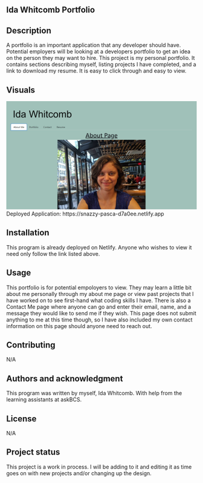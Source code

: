 ## Ida Whitcomb Portfolio

## Description
A portfolio is an important application that any developer should have. Potential employers will be looking at a developers portfolio to get an idea on the person they may want to hire. This project is my personal portfolio. It contains sections describing myself, listing projects I have completed, and a link to download my resume. It is easy to click through and easy to view.

## Visuals
<img src='./vite-project/src/utils/images/homepage.png'>
Deployed Application: https://snazzy-pasca-d7a0ee.netlify.app

## Installation
This program is already deployed on Netlify. Anyone who wishes to view it need only follow the link listed above.

## Usage
This portfolio is for potential empoloyers to view. They may learn a little bit about me personally through my about me page or view past projects that I have worked on to see first-hand what coding skills I have. There is also a Contact Me page where anyone can go and enter their email, name, and a message they would like to send me if they wish. This page does not submit anything to me at this time though, so I have also included my own contact information on this page should anyone need to reach out.


## Contributing
N/A

## Authors and acknowledgment
This program was written by myself, Ida Whitcomb. With help from the learning assistants at askBCS.

## License
N/A

## Project status
This project is a work in process. I will be adding to it and editing it as time goes on with new projects and/or changing up the design.